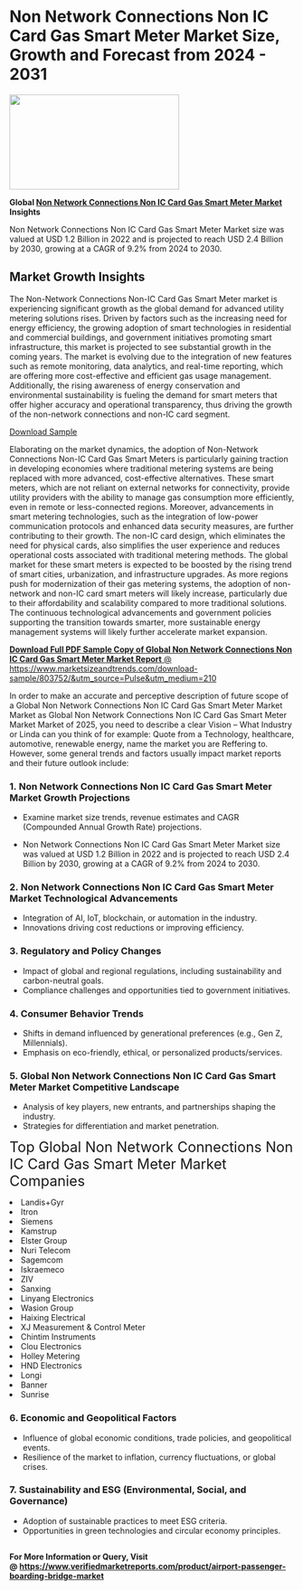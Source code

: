 <H1>Non Network Connections Non IC Card Gas Smart Meter Market Size, Growth and Forecast from 2024 - 2031</H1><img class="aligncenter size-medium wp-image-584254" src="https://thirdeyenews.in/wp-content/uploads/2024/09/Global-Market-Research-300x168.jpeg" alt="" width="300" height="168" /><p><strong>Global&nbsp;<a href="https://www.marketsizeandtrends.com/download-sample/803752/&amp;utm_source=Pulse&amp;utm_medium=210">Non Network Connections Non IC Card Gas Smart Meter Market</a> Insights</strong></p><p>Non Network Connections Non IC Card Gas Smart Meter Market size was valued at USD 1.2 Billion in 2022 and is projected to reach USD 2.4 Billion by 2030, growing at a CAGR of 9.2% from 2024 to 2030.</p><p><h2>Market Growth Insights</h2> <p>The Non-Network Connections Non-IC Card Gas Smart Meter market is experiencing significant growth as the global demand for advanced utility metering solutions rises. Driven by factors such as the increasing need for energy efficiency, the growing adoption of smart technologies in residential and commercial buildings, and government initiatives promoting smart infrastructure, this market is projected to see substantial growth in the coming years. The market is evolving due to the integration of new features such as remote monitoring, data analytics, and real-time reporting, which are offering more cost-effective and efficient gas usage management. Additionally, the rising awareness of energy conservation and environmental sustainability is fueling the demand for smart meters that offer higher accuracy and operational transparency, thus driving the growth of the non-network connections and non-IC card segment.</p> <p><a href="#">Download Sample</a></p> <p>Elaborating on the market dynamics, the adoption of Non-Network Connections Non-IC Card Gas Smart Meters is particularly gaining traction in developing economies where traditional metering systems are being replaced with more advanced, cost-effective alternatives. These smart meters, which are not reliant on external networks for connectivity, provide utility providers with the ability to manage gas consumption more efficiently, even in remote or less-connected regions. Moreover, advancements in smart metering technologies, such as the integration of low-power communication protocols and enhanced data security measures, are further contributing to their growth. The non-IC card design, which eliminates the need for physical cards, also simplifies the user experience and reduces operational costs associated with traditional metering methods. The global market for these smart meters is expected to be boosted by the rising trend of smart cities, urbanization, and infrastructure upgrades. As more regions push for modernization of their gas metering systems, the adoption of non-network and non-IC card smart meters will likely increase, particularly due to their affordability and scalability compared to more traditional solutions. The continuous technological advancements and government policies supporting the transition towards smarter, more sustainable energy management systems will likely further accelerate market expansion.</p> <p><a href="#"></p><p><span class=""><strong>Download Full PDF Sample Copy of Global Non Network Connections Non IC Card Gas Smart Meter Market Report</strong> @ <a href="https://www.marketsizeandtrends.com/download-sample/803752/&amp;utm_source=Pulse&amp;utm_medium=210" target="_blank">https://www.marketsizeandtrends.com/download-sample/803752/&amp;utm_source=Pulse&amp;utm_medium=210</a></span></p><p>In order to make an accurate and perceptive description of future scope of a Global&nbsp;Non Network Connections Non IC Card Gas Smart Meter Market Market as Global&nbsp;Non Network Connections Non IC Card Gas Smart Meter Market Market of 2025, you need to describe a clear Vision &ndash; What Industry or Linda can you think of for example: Quote from a Technology, healthcare, automotive, renewable energy, name the market you are Reffering to. However, some general trends and factors usually impact market reports and their future outlook include:</p><h3>1.&nbsp;<strong>Non Network Connections Non IC Card Gas Smart Meter Market Growth Projections</strong></h3><ul><li>Examine market size trends, revenue estimates and CAGR (Compounded Annual Growth Rate) projections.</li><li><p>Non Network Connections Non IC Card Gas Smart Meter Market size was valued at USD 1.2 Billion in 2022 and is projected to reach USD 2.4 Billion by 2030, growing at a CAGR of 9.2% from 2024 to 2030.</p></li></ul><h3>2.&nbsp;<strong>Non Network Connections Non IC Card Gas Smart Meter Market Technological Advancements</strong></h3><ul><li>Integration of AI, IoT, blockchain, or automation in the industry.</li><li>Innovations driving cost reductions or improving efficiency.</li></ul><h3>3.&nbsp;<strong>Regulatory and Policy Changes</strong></h3><ul><li>Impact of global and regional regulations, including sustainability and carbon-neutral goals.</li><li>Compliance challenges and opportunities tied to government initiatives.</li></ul><h3>4.&nbsp;<strong>Consumer Behavior Trends</strong></h3><ul><li>Shifts in demand influenced by generational preferences (e.g., Gen Z, Millennials).</li><li>Emphasis on eco-friendly, ethical, or personalized products/services.</li></ul><h3>5.&nbsp;<strong>Global Non Network Connections Non IC Card Gas Smart Meter Market Competitive Landscape</strong></h3><ul><li>Analysis of key players, new entrants, and partnerships shaping the industry.</li><li>Strategies for differentiation and market penetration.</li></ul><p data-pm-slice="1 1 []"><span style="color: inherit; font-family: inherit; font-size: 25px;">Top Global Non Network Connections Non IC Card Gas Smart Meter Market Companies</span></p><div class="" data-test-id=""><p><li>Landis+Gyr</li><li> Itron</li><li> Siemens</li><li> Kamstrup</li><li> Elster Group</li><li> Nuri Telecom</li><li> Sagemcom</li><li> Iskraemeco</li><li> ZIV</li><li> Sanxing</li><li> Linyang Electronics</li><li> Wasion Group</li><li> Haixing Electrical</li><li> XJ Measurement & Control Meter</li><li> Chintim Instruments</li><li> Clou Electronics</li><li> Holley Metering</li><li> HND Electronics</li><li> Longi</li><li> Banner</li><li> Sunrise</li></p></div><h3>6.&nbsp;<strong>Economic and Geopolitical Factors</strong></h3><ul><li>Influence of global economic conditions, trade policies, and geopolitical events.</li><li>Resilience of the market to inflation, currency fluctuations, or global crises.</li></ul><h3>7.&nbsp;<strong>Sustainability and ESG (Environmental, Social, and Governance)</strong></h3><ul><li>Adoption of sustainable practices to meet ESG criteria.</li><li>Opportunities in green technologies and circular economy principles.</li></ul><h2><strong style="font-size: 14px;">For More Information or Query, Visit @&nbsp;</strong><a style="background-color: #ffffff; font-size: 14px;" href="https://www.marketsizeandtrends.com/report/non-network-connections-non-ic-card-gas-smart-meter-market/" target="_blank">https://www.verifiedmarketreports.com/product/airport-passenger-boarding-bridge-market</a></h2>
